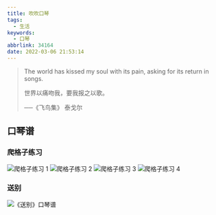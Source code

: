 ```yaml
---
title: 吹吹口琴
tags:
  - 生活
keywords:
  - 口琴
abbrlink: 34164
date: 2022-03-06 21:53:14
---
```


> The world has kissed my soul with its pain, asking for its return in songs.
> 
> 世界以痛吻我，要我报之以歌。
> 
> ──《飞鸟集》 泰戈尔




## 口琴谱

### 爬格子练习
![爬格子练习 1](/images/2022/03/IMG_0069.jpeg "爬格子练习 1")
![爬格子练习 2](/images/2022/03/IMG_0070.jpeg "爬格子练习 2")
![爬格子练习 3](/images/2022/03/IMG_0071.jpeg "爬格子练习 3")
![爬格子练习 4](/images/2022/03/IMG_0072.jpeg "爬格子练习 4")


### 送别
![《送别》口琴谱](/images/2022/03/IMG_1055.png "《送别》口琴谱")
